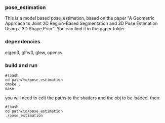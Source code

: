 ### pose_estimation ###
This is a model based pose_estimation, based on the paper "A Geometric Approach to Joint 2D Region-Based Segmentation and 3D Pose Estimation Using a 3D Shape Prior".
You can find it in the paper folder.

### dependencies ###
eigen3, glfw3, glew, opencv

### build and run ###
```
#!bash
cd path/to/pose_estimation
cmake .
make
```
you will need to edit the paths to the shaders and the obj to be loaded. then:
```
#!bash
cd path/to/pose_estimation
./pose_estimation
```
